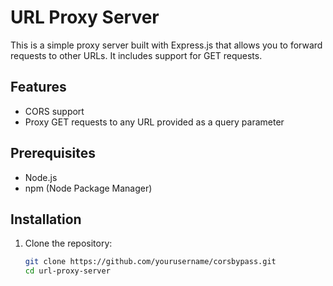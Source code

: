 # URL Proxy Server

This is a simple proxy server built with Express.js that allows you to forward requests to other URLs. It includes support for  GET requests.

## Features

- CORS support
- Proxy GET requests to any URL provided as a query parameter

## Prerequisites

- Node.js
- npm (Node Package Manager)

## Installation

1. Clone the repository:

   ```bash
   git clone https://github.com/yourusername/corsbypass.git
   cd url-proxy-server
